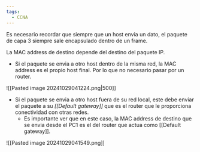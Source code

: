 ```yaml
---
tags:
  - CCNA
---
```

Es necesario recordar que siempre que un host envia un dato, el paquete de capa 3 siempre sale encapsulado dentro de un frame.

La MAC address de destino depende del destino del paquete IP. 
- Si el paquete se envia a otro host dentro de la misma red, la MAC address es el propio host final. Por lo que no necesario pasar por un router. 

![[Pasted image 20241029041224.png|500]]
- Si el paquete se envia a otro host fuera de su red local, este debe enviar el paquete a su _[[Default gateway]]_ que es el router que le proporciona conectividad con otras redes. 
	- Es importante ver que en este caso, la MAC address de destino que se envia desde el PC1 es el del router que actua como [[Default gateway]]. 

![[Pasted image 20241029041549.png]]